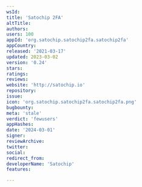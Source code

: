 ```yaml
---
wsId: 
title: 'Satochip 2FA'
altTitle: 
authors: 
users: 100
appId: 'org.satochip.satochip2fa.satochip2fa'
appCountry: 
released: '2021-03-17'
updated: 2023-03-02
version: '0.24'
stars: 
ratings: 
reviews: 
website: 'http://satochip.io'
repository: 
issue: 
icon: 'org.satochip.satochip2fa.satochip2fa.png'
bugbounty: 
meta: 'stale'
verdict: 'fewusers'
appHashes: 
date: '2024-03-01'
signer: 
reviewArchive: 
twitter: 
social: 
redirect_from: 
developerName: 'Satochip'
features: 

---
```


